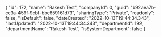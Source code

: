 {
  "id": 172,
  "name": "Rakesh Test",
  "companyId": 0,
  "guid": "b92aea7b-ce3a-459f-9cbf-bbe659161d73",
  "sharingType": "Private",
  "readonly": false,
  "isDefault": false,
  "dateCreated": "2022-10-13T19:44:34.343",
  "lastUpdated": "2022-10-13T19:44:34.343",
  "departmentId": 192,
  "departmentName": "Rakesh Test",
  "isSystemDepartment": false
}